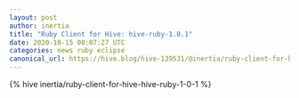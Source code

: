 ```yaml
---
layout: post
author: inertia
title: "Ruby Client for Hive: hive-ruby-1.0.1"
date: 2020-10-15 00:07:27 UTC
categories: news ruby eclipse
canonical_url: https://hive.blog/hive-139531/@inertia/ruby-client-for-hive-hive-ruby-1-0-1
---
```

{% hive inertia/ruby-client-for-hive-hive-ruby-1-0-1 %}
